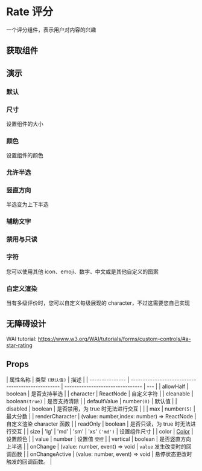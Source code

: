 # Rate 评分

一个评分组件，表示用户对内容的兴趣

## 获取组件

<!--{include:(components/rate/fragments/import.md)}-->

## 演示

### 默认

<!--{include:`basic.md`}}-->

### 尺寸

设置组件的大小

<!--{include:`size.md`}}-->

### 颜色

设置组件的颜色

<!--{include:`color.md`}}-->

### 允许半选

<!--{include:`half-select.md`}}-->

### 竖直方向

半选变为上下半选

<!--{include:`vertical.md`}}-->

### 辅助文字

<!--{include:`hover.md`}}-->

### 禁用与只读

<!--{include:`disabled.md`}}-->

### 字符

您可以使用其他 icon、emoji、数字、中文或是其他自定义的图案

<!--{include:`character.md`}}-->

### 自定义渲染

当有多级评价时，您可以自定义每级展现的 character，不过这需要您自己实现

<!--{include:`custom-character.md`}}-->

## 无障碍设计

WAI tutorial: https://www.w3.org/WAI/tutorials/forms/custom-controls/#a-star-rating

## Props

| 属性名称        | 类型 `(默认值)`                                   | 描述                             |
| --------------- | ------------------------------------------------- | -------------------------------- | --- |
| allowHalf       | boolean                                           | 是否支持半选                     |
| character       | ReactNode                                         | 自定义字符                       |
| cleanable       | boolean`(true)`                                   | 是否支持清除                     |
| defaultValue    | number`(0)`                                       | 默认值                           |
| disabled        | boolean                                           | 是否禁用，为 true 时无法进行交互 |     |
| max             | number`(5)`                                       | 最大分数                         |
| renderCharacter | (value: number,index: number) => ReactNode        | 自定义渲染 character 函数        |
| readOnly        | boolean                                           | 是否只读，为 true 时无法进行交互 |
| size            | 'lg' &#124; 'md' &#124; 'sm' &#124; 'xs' `('md')` | 设置组件尺寸                     |
| color           | [Color](#code-ts-color-code)                      | 设置颜色                         |
| value           | number                                            | 设置值 `受控`                    |
| vertical        | boolean                                           | 是否竖直方向上半选               |
| onChange        | (value: number, event) => void                    | `value` 发生改变时的回调函数     |
| onChangeActive  | (value: number, event) => void                    | 悬停状态更改时触发的回调函数。   |

<!--{include:(_common/types/color.md)}-->
